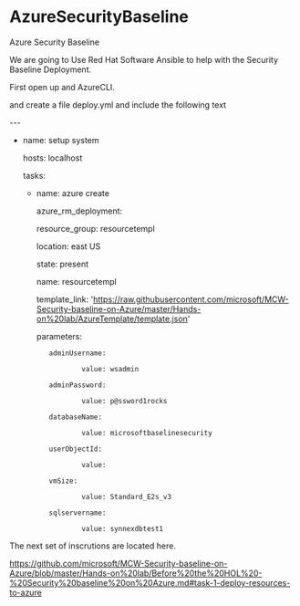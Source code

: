# AzureSecurityBaseline
Azure Security Baseline


We are going to Use Red Hat Software Ansible to help with the Security Baseline Deployment. 

First open up and AzureCLI. 

and create a file deploy.yml  and include the following text

<div class="yaml"> 
---

- name: setup system

   hosts: localhost

   tasks:

     - name: azure create

       azure_rm_deployment:

         resource_group: resourcetempl

         location: east US

         state: present

         name: resourcetempl

        template_link: 'https://raw.githubusercontent.com/microsoft/MCW-Security-baseline-on-Azure/master/Hands-on%20lab/AzureTemplate/template.json'

         parameters:

              adminUsername:

                      value: wsadmin

              adminPassword:

                      value: p@ssword1rocks

              databaseName:

                      value: microsoftbaselinesecurity

              userObjectId:

                      value: 

              vmSize:

                      value: Standard_E2s_v3

              sqlservername:

                      value: synnexdbtest1     


</div>

The next set of inscrutions are located here. 


https://github.com/microsoft/MCW-Security-baseline-on-Azure/blob/master/Hands-on%20lab/Before%20the%20HOL%20-%20Security%20baseline%20on%20Azure.md#task-1-deploy-resources-to-azure
